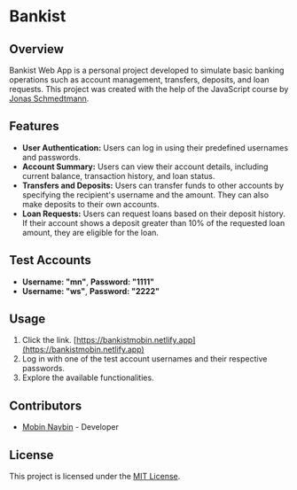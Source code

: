 # Bankist

## Overview
Bankist Web App is a personal project developed to simulate basic banking operations such as account management, transfers, deposits, and loan requests. This project was created with the help
        of the JavaScript course by [Jonas Schmedtmann](https://www.udemy.com/course/the-complete-javascript-course/).

## Features
- **User Authentication:** Users can log in using their predefined usernames and passwords.
- **Account Summary:** Users can view their account details, including current balance, transaction history, and loan status.
- **Transfers and Deposits:** Users can transfer funds to other accounts by specifying the recipient's username and the amount. They can also make deposits to their own accounts.
- **Loan Requests:** Users can request loans based on their deposit history. If their account shows a deposit greater than 10% of the requested loan amount, they are eligible for the loan.
## Test Accounts
- **Username: "mn"**, **Password: "1111"**
- **Username: "ws"**, **Password: "2222"**

## Usage
1. Click the link.
[https://bankistmobin.netlify.app](https://bankistmobin.netlify.app)
2. Log in with one of the test account usernames and their respective passwords.
3. Explore the available functionalities.

## Contributors
- [Mobin Naybin](https://github.com/MobinNaybin) - Developer

## License
This project is licensed under the [MIT License](https://kopplin.mit-license.org).
